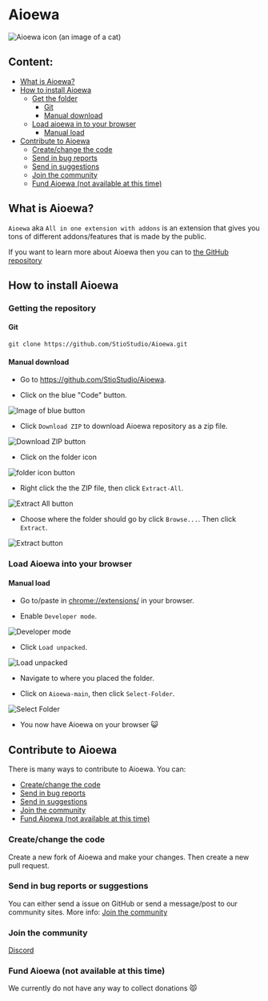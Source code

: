# Aioewa

![Aioewa icon (an image of a cat)](https://raw.githubusercontent.com/StioStudio/Aioewa/main/asset/icon/icon128.png)

## Content:
* [What is Aioewa?](#what-is-aioewa)
* [How to install Aioewa](#how-to-install-aioewa)
    * [Get the folder](#get-the-folder)
        * [Git](#git)
        * [Manual download](#manual-download)
    * [Load aioewa in to your browser](#load-aioewa-in-to-your-browser)
        * [Manual load](#manual-load)
* [Contribute to Aioewa](#contribute-to-aioewa)
    * [Create/change the code](#createchange-the-code)
    * [Send in bug reports](#send-in-bug-reports)
    * [Send in suggestions](#send-in-suggestions)
    * [Join the community](#join-the-community)
    * [Fund Aioewa (not available at this time)](#fund-aioewa-not-available-at-this-time)

## What is Aioewa?
`Aioewa` aka `All in one extension with addons` is an extension that gives you tons of different addons/features that is made by the public. 

If you want to learn more about Aioewa then you can to [the GitHub repository](https://github.com/StioStudio/Aioewa)

## How to install Aioewa
### Getting the repository
#### Git
```
git clone https://github.com/StioStudio/Aioewa.git
```
#### Manual download

* Go to https://github.com/StioStudio/Aioewa.

* Click on the blue "Code" button.

![Image of blue button](./asset/images/README/blue-button.png)

* Click `Download ZIP` to download Aioewa repository as a zip file.

![Download ZIP button](./asset/images/README/zip.png)

* Click on the folder icon

![folder icon button](./asset/images/README/folderIcon.png)

* Right click the the ZIP file, then click `Extract-All`.

![Extract All button](./asset/images/README/Extract-All.png)

* Choose where the folder should go by click `Browse...`. Then click `Extract`.

![Extract button](./asset/images/README/Extract.png)

### Load Aioewa into your browser
#### Manual load

* Go to/paste in [chrome://extensions/](chrome://extensions/) in your browser.

* Enable `Developer mode`.

![Developer mode](./asset/images/README/Developer-mode.png)

* Click `Load unpacked`.

![Load unpacked](./asset/images/README/Load-unpacked.png)

* Navigate to where you placed the folder.

* Click on `Aioewa-main`, then click `Select-Folder`. 

![Select Folder](./asset/images/README/Select-Folder.png)

* You now have Aioewa on your browser 😺

## Contribute to Aioewa
There is many ways to contribute to Aioewa. You can: 
* [Create/change the code](#createchange-the-code)
* [Send in bug reports](#send-in-bug-reports)
* [Send in suggestions](#send-in-suggestions)
* [Join the community](#join-the-community)
* [Fund Aioewa (not available at this time)](#fund-aioewa-not-available-at-this-time)

### Create/change the code
Create a new fork of Aioewa and make your changes. Then create a new pull request. 

### Send in bug reports or suggestions
You can either send a issue on GitHub or send a message/post to our community sites. More info: [Join the community](#join-the-community)

### Join the community
[Discord](https://aioewa.stio.studio/discord)

### Fund Aioewa (not available at this time)
We currently do not have any way to collect donations 😾